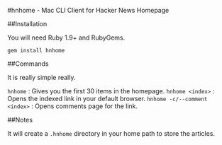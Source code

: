 #hnhome - Mac CLI Client for Hacker News Homepage

##Installation

You will need Ruby 1.9+ and RubyGems.

`gem install hnhome`

##Commands

It is really simple really.

`hnhome` : Gives you the first 30 items in the homepage.
`hnhome <index>` : Opens the indexed link in your default browser.
`hnhome -c/--comment <index>` : Opens comments page for the link.

##Notes

It will create a `.hnhome` directory in your home path to store the articles.
